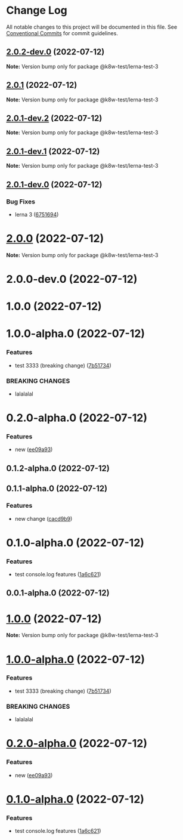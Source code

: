 # Change Log

All notable changes to this project will be documented in this file.
See [Conventional Commits](https://conventionalcommits.org) for commit guidelines.

## [2.0.2-dev.0](https://github.com/k8w/lerna-test/compare/v2.0.1...v2.0.2-dev.0) (2022-07-12)

**Note:** Version bump only for package @k8w-test/lerna-test-3





## [2.0.1](https://github.com/k8w/lerna-test/compare/v2.0.1-dev.2...v2.0.1) (2022-07-12)

**Note:** Version bump only for package @k8w-test/lerna-test-3





## [2.0.1-dev.2](https://github.com/k8w/lerna-test/compare/v2.0.1-dev.1...v2.0.1-dev.2) (2022-07-12)

**Note:** Version bump only for package @k8w-test/lerna-test-3





## [2.0.1-dev.1](https://github.com/k8w/lerna-test/compare/v2.0.1-dev.0...v2.0.1-dev.1) (2022-07-12)

**Note:** Version bump only for package @k8w-test/lerna-test-3





## [2.0.1-dev.0](https://github.com/k8w/lerna-test/compare/v1.0.0...v2.0.1-dev.0) (2022-07-12)


### Bug Fixes

* lerna 3 ([6751694](https://github.com/k8w/lerna-test/commit/6751694485d0f0025af49c3a97931de0bcca7e0e))





# [2.0.0](https://github.com/k8w/lerna-test/compare/@k8w-test/lerna-test-3@2.0.0-dev.0...@k8w-test/lerna-test-3@2.0.0) (2022-07-12)

**Note:** Version bump only for package @k8w-test/lerna-test-3





# 2.0.0-dev.0 (2022-07-12)



# 1.0.0 (2022-07-12)



# 1.0.0-alpha.0 (2022-07-12)


### Features

* test 3333 (breaking change) ([7b51734](https://github.com/k8w/lerna-test/commit/7b517346232e6a9ddae2ab87257a85fe8263c449))


### BREAKING CHANGES

* lalalalal



# 0.2.0-alpha.0 (2022-07-12)


### Features

* new ([ee09a93](https://github.com/k8w/lerna-test/commit/ee09a9347b19cc7efec3c9a67bdd39e040e1c665))



## 0.1.2-alpha.0 (2022-07-12)



## 0.1.1-alpha.0 (2022-07-12)


### Features

* new change ([cacd9b9](https://github.com/k8w/lerna-test/commit/cacd9b9f30173d4389a5c49499771f8fffc13482))



# 0.1.0-alpha.0 (2022-07-12)


### Features

* test console.log features ([1a6c621](https://github.com/k8w/lerna-test/commit/1a6c6212570d0ace04c994d51ea78399ae13111a))



## 0.0.1-alpha.0 (2022-07-12)





# [1.0.0](https://github.com/k8w/lerna-test/compare/v1.0.0-alpha.1...v1.0.0) (2022-07-12)

**Note:** Version bump only for package @k8w-test/lerna-test-3






# [1.0.0-alpha.0](https://github.com/k8w/lerna-test/compare/v0.2.0-alpha.0...v1.0.0-alpha.0) (2022-07-12)


### Features

* test 3333 (breaking change) ([7b51734](https://github.com/k8w/lerna-test/commit/7b517346232e6a9ddae2ab87257a85fe8263c449))


### BREAKING CHANGES

* lalalalal





# [0.2.0-alpha.0](https://github.com/k8w/lerna-test/compare/v0.1.2-alpha.0...v0.2.0-alpha.0) (2022-07-12)


### Features

* new ([ee09a93](https://github.com/k8w/lerna-test/commit/ee09a9347b19cc7efec3c9a67bdd39e040e1c665))





# [0.1.0-alpha.0](https://github.com/k8w/lerna-test/compare/v0.0.1-alpha.0...v0.1.0-alpha.0) (2022-07-12)


### Features

* test console.log features ([1a6c621](https://github.com/k8w/lerna-test/commit/1a6c6212570d0ace04c994d51ea78399ae13111a))
